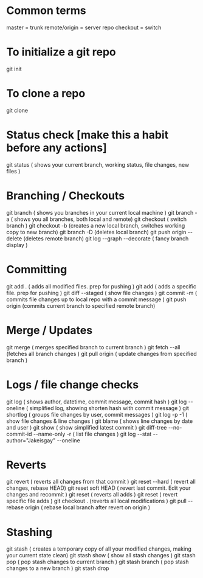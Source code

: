 Common terms
============
master = trunk
remote/origin = server repo
checkout = switch


To initialize a git repo
========================
git init


To clone a repo
===============
git clone <repo url>


Status check [make this a habit before any actions]
===================================================
git status ( shows your current branch, working status, file changes, new files )


Branching / Checkouts
=====================
git branch ( shows you branches in your current local machine )
git branch -a ( shows you all branches, both local and remote)
git checkout <branch name> ( switch branch )
git checkout -b <branchname> (creates a new local branch, switches working copy to new branch)
git branch -D <branchname> (deletes local branch)
git push origin --delete <branchname> (deletes remote branch)
git log --graph --decorate ( fancy branch display )


Committing
==========
git add . ( adds all modified files. prep for pushing )
git add <filename> ( adds a specific file. prep for pushing )
git diff --staged ( show file changes )
git commit -m <message> ( commits file changes up to local repo with a commit message )
git push origin <remote branch> (commits current branch to specified remote branch)


Merge / Updates
===============
git merge <branchname> ( merges specified branch to current branch )
git fetch --all (fetches all branch changes )
git pull origin <branchname> ( update changes from specified branch )


Logs / file change checks
=========================
git log ( shows author, datetime, commit message, commit hash )
git log --oneline ( simplified log, showing shorten hash with commit message )
git shortlog ( groups file changes by user, commit messages )
git log -p -1 ( show file changes & line changes )
git blame <filename> ( shows line changes by date and user )
git show ( show simplified latest commit )
git diff-tree --no-commit-id --name-only -r <commit id> ( list file changes )
git log --stat --author="Jakeisgay" --oneline


Reverts
=======
git revert <commit hash> ( reverts all changes from that commit )
git reset --hard <commit hash> ( revert all changes, rebase HEAD)
git reset soft HEAD ( revert last commit. Edit your changes and recommit )
git reset ( reverts all adds )
git reset <filename> ( revert specific file adds )
git checkout . (reverts all local modifications )
git pull --rebase origin <branch> ( rebase local branch after revert on origin )


Stashing
========
git stash ( creates a temporary copy of all your modified changes, making your current state clean)
git stash show ( show all stash changes )
git stash pop ( pop stash changes to current branch )
git stash branch <branchname> ( pop stash changes to a new branch )
git stash drop

